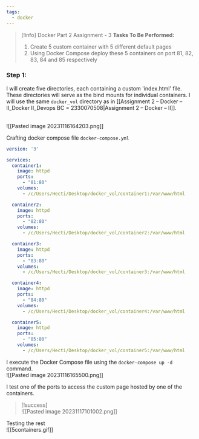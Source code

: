 ```yaml
---
tags:
  - docker
---
```

> [!info] Docker Part 2 Assignment - 3
> **Tasks To Be Performed:**
> 1. Create 5 custom container with 5 different default pages 
> 2. Using Docker Compose deploy these 5 containers on port 81, 82, 83, 84 and 85 respectively

### Step 1: 

I will create five directories, each containing a custom 'index.html' file. These directories will serve as the bind mounts for individual containers. I will use the same `docker_vol` directory as in [[Assignment 2 – Docker – II_Docker II_Devops BC = 2330070508|Assignment 2 – Docker – II]].

<br>![[Pasted image 20231116164203.png]]

Crafting docker compose file `docker-compose.yml`
```yaml
version: '3'

services:
  container1:
    image: httpd
    ports:
      - "81:80"
    volumes:
      - /c/Users/Hecti/Desktop/docker_vol/container1:/var/www/html

  container2:
    image: httpd
    ports:
      - "82:80"
    volumes:
      - /c/Users/Hecti/Desktop/docker_vol/container2:/var/www/html

  container3:
    image: httpd
    ports:
      - "83:80"
    volumes:
      - /c/Users/Hecti/Desktop/docker_vol/container3:/var/www/html

  container4:
    image: httpd
    ports:
      - "84:80"
    volumes:
      - /c/Users/Hecti/Desktop/docker_vol/container4:/var/www/html

  container5:
    image: httpd
    ports:
      - "85:80"
    volumes:
      - /c/Users/Hecti/Desktop/docker_vol/container5:/var/www/html
```



I execute the Docker Compose file using the `docker-compose up -d` command.
<br>![[Pasted image 20231116165500.png]]

I test one of the ports to access the custom page hosted by one of the containers.

> [!success]
> <br>![[Pasted image 20231117101002.png]]

Testing the rest
<br>![[5containers.gif]]